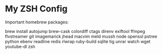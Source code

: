 # My ZSH Config

Important homebrew packages:

brew install autojump brew-cask colordiff ctags direnv exiftool ffmpeg flvstreamer git imagemarick jhead macvim meld mussh node openssl pstree python ebenv readline redis rlwrap ruby-build sqlite tig unrar watch wget youtube-dl zsh

